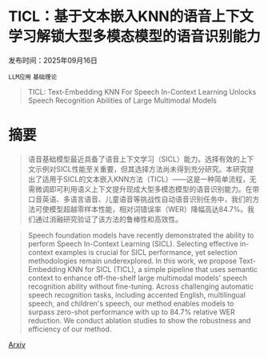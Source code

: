 # TICL：基于文本嵌入KNN的语音上下文学习解锁大型多模态模型的语音识别能力

发布时间：2025年09月16日

`LLM应用` `基础理论`

> TICL: Text-Embedding KNN For Speech In-Context Learning Unlocks Speech Recognition Abilities of Large Multimodal Models

# 摘要

> 语音基础模型最近具备了语音上下文学习（SICL）能力。选择有效的上下文示例对SICL性能至关重要，但其选择方法尚未得到充分研究。本研究提出了适用于SICL的文本嵌入KNN方法（TICL）——这是一种简单流程，无需微调即可利用语义上下文提升现成大型多模态模型的语音识别能力。在带口音英语、多语言语音、儿童语音等挑战性自动语音识别任务中，我们的方法可使模型超越零样本性能，相对词错误率（WER）降幅高达84.7%。我们通过消融研究验证了该方法的鲁棒性和高效性。

> Speech foundation models have recently demonstrated the ability to perform Speech In-Context Learning (SICL). Selecting effective in-context examples is crucial for SICL performance, yet selection methodologies remain underexplored. In this work, we propose Text-Embedding KNN for SICL (TICL), a simple pipeline that uses semantic context to enhance off-the-shelf large multimodal models' speech recognition ability without fine-tuning. Across challenging automatic speech recognition tasks, including accented English, multilingual speech, and children's speech, our method enables models to surpass zero-shot performance with up to 84.7% relative WER reduction. We conduct ablation studies to show the robustness and efficiency of our method.

[Arxiv](https://arxiv.org/abs/2509.13395)
